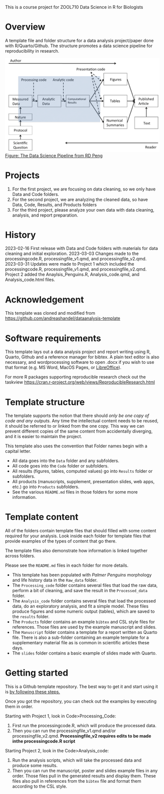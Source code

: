 This is a course project for ZOOL710  Data Science in R for Biologists

# Overview

A template file and folder structure for a data analysis project/paper done with R/Quarto/Github. The structure promotes a data science pipeline for reproducibility in research. 

![Data science pipeline](https://github.com/mbutler808/rclass/blob/main/images/dspipeline.png)
[Figure: The Data Science Pipeline from RD Peng](https://rdpeng.github.io/Biostat776/lecture-the-data-science-pipeline.html)

# Projects

1. For the first project, we are focusing on data cleaning, so we only have Data and Code folders.
2. For the second project, we are analyzing the cleaned data, so have Data, Code, Results, and Products folders
3. For the third project, please analyze your own data with data cleaning, analysis, and report preparation. 

# History

2023-02-16 First release with Data and Code folders with materials for data cleaning and initial exploration.
2023-03-03 Changes made to the processingcode.R, processingfile_v1.qmd, and processingfile_v2.qmd.
2023-03-31 Updates were made to Project 1 which included the processingcode.R, processingfile_v1.qmd, and processingfile_v2.qmd. Project 2 added the Anaylsis_Penguins.R, Analysis_code.qmd, and Analysis_code.html files.

# Acknowledgement

 This template was cloned and modified from <https://github.com/andreashandel/dataanalysis-template>

# Software requirements

This template lays out a data analysis project and report writing using R, Quarto, Github and a reference manager for bibtex. A plain text editor is also necessary, and wordprocessing software to open .docx if you wish to use that format (e.g. MS Word, MacOS Pages, or [LibreOffice](https://www.libreoffice.org/)). 

For more R packages supporting reproducible research check out the taskview <https://cran.r-project.org/web/views/ReproducibleResearch.html>

# Template structure

The template supports the notion that there should _only be one copy of code and any outputs_. Any time the intellectual content needs to be reused, it should be referred to or linked from the one copy. This way we can prevent different copies of the same content from accidentally diverging, and it is easier to maintain the project. 

This template also uses the convention that Folder names begin with a capital letter. 

* All data goes into the `Data` folder and any subfolders.
* All code goes into the `Code` folder or subfolders.
* All results (figures, tables, computed values) go into `Results` folder or subfolders.
* All products (manuscripts, supplement, presentation slides, web apps, etc.) go into `Products` subfolders.
* See the various `README.md` files in those folders for some more information.

# Template content

All of the folders contain template files that should filled with some content required for your analysis. Look inside each folder for template files that provide examples of the types of content that go there. 

The template files also demonstrate how information is linked together across folders. 

Please see the `README.md` files in each folder for more details.

* This template has been populated with _Palmer Penguins_ morphology and life history data in the `Raw_data` folder. 
* The `Processing_code` folder contains several files that load the raw data, perform a bit of cleaning, and save the result in the `Processed_data` folder. 
* The `Analysis_code` folder contains several files that load the processed data, do an exploratory analysis, and fit a simple model. These files produce figures and some numeric output (tables), which are saved to the `results` folder.
* The `Products` folder contains an example `bibtex` and CSL style files for references. Those files are used by the example manuscript and slides.
* The  `Manuscript` folder contains a template for a report written as Quarto file. There is also a sub-folder containing an example template for a supplementary material file as is common in scientific articles these days.
* The `slides` folder contains a basic example of slides made with Quarto. 

# Getting started

This is a Github template repository. The best way to get it and start using it is [by following these steps.](https://help.github.com/en/articles/creating-a-repository-from-a-template)

Once you got the repository, you can check out the examples by executing them in order. 

Starting with Project 1, look in Code>Processing_Code:
1.  First run the processingcode.R, which will produce the processed data. 
2.  Then you can run the processingfile_v1.qmd and/or processingfile_v2.qmd. **Processingfile_v2 requires edits to be made inthe processingcode.R script**

Starting Project 2, look in the Code>Analysis_code:
1.  Run the analysis scripts, which will take the processed data and produce some results. 
2.  Then you can run the manuscript, poster and slides example files in any order. Those files pull in the generated results and display them. These files also pull in references from the `bibtex` file and format them according to the CSL style.


